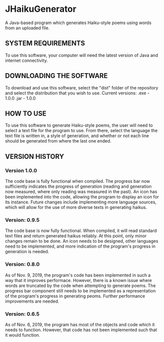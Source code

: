 # JHaikuGenerator
A Java-based program which generates Haiku-style poems using words from an uploaded file.

## SYSTEM REQUIREMENTS
To use this software, your computer will need the latest version of Java and internet connectivity.

## DOWNLOADING THE SOFTWARE
To download and use this software, select the "dist" folder of the repository and select the distribution that you wish to use.
Current versions:
  .exe - 1.0.0
  .jar - 1.0.0

## HOW TO USE
To use this software to generate Haiku-style poems, the user will need to select a text file for the program to use. From there, select the language the text file is written in, a style of generation, and whether or not each line should be generated from where the last one ended. 

## VERSION HISTORY
### Version 1.0.0
The code base is fully functional when compiled. The progress bar now sufficiently indicates the progress of generation (reading and generation now measured, where only reading was measured in the past). An icon has been implemented into the code, allowing the program to display an icon for its instance.
Future changes include implementing more language sources, which will allow for the use of more diverse texts in generating haikus.

### Version:  0.9.5
The code base is now fully functional. When compiled, it will read standard text files and return generated haikus reliably. At this point, only minor changes remain to be done. An icon needs to be designed, other languages need to be implemented, and more indication of the program's progress in generation is needed. 

### Version:  0.8.0
As of Nov. 9, 2019, the program's code has been implemented in such a way that it improves performace. However, there is a known issue where words are truncated by the code when attempting to generate poems. The progress bar component still needs to be implemented as a representation of the program's progress in generating peoms. Further performance improvements are needed.

### Version:  0.6.5
As of Nov. 6, 2019, the program has most of the objects and code which it needs to function. However, that code has not been implemented such that it would function.

